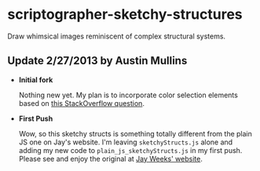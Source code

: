 scriptographer-sketchy-structures
=================================

Draw whimsical images reminiscent of complex structural systems.

Update 2/27/2013 by Austin Mullins
----------------------------------

- **Initial fork**

  Nothing new yet. My plan is to incorporate color selection elements based on [this StackOverflow question](http://stackoverflow.com/questions/15123193/html5-canvas-doodle-change-colour/15124410#15124410).

- **First Push**

  Wow, so this sketchy structs is something totally different from the plain JS one on Jay's website. I'm leaving `sketchyStructs.js` alone and adding my new code to `plain_js_sketchyStructs.js` in my first push. Please see and enjoy the original at [Jay Weeks' website](http://jayweeks.com/sketchy-structures-html5-canvas/).